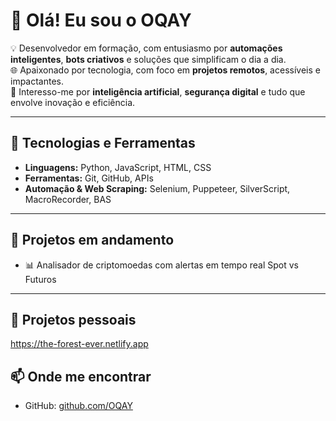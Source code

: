 # 👋 Olá! Eu sou o OQAY

💡 Desenvolvedor em formação, com entusiasmo por **automações inteligentes**, **bots criativos** e soluções que simplificam o dia a dia.  
🌐 Apaixonado por tecnologia, com foco em **projetos remotos**, acessíveis e impactantes.  
🧠 Interesso-me por **inteligência artificial**, **segurança digital** e tudo que envolve inovação e eficiência.

---

## 🚀 Tecnologias e Ferramentas
- **Linguagens:** Python, JavaScript, HTML, CSS
- **Ferramentas:** Git, GitHub, APIs  
- **Automação & Web Scraping:** Selenium, Puppeteer, SilverScript, MacroRecorder, BAS  

---

## 🔧 Projetos em andamento
- 📊 Analisador de criptomoedas com alertas em tempo real Spot vs Futuros


--- 
## 🔧 Projetos pessoais 
https://the-forest-ever.netlify.app

## 📫 Onde me encontrar
- GitHub: [github.com/OQAY](https://github.com/OQAY)
